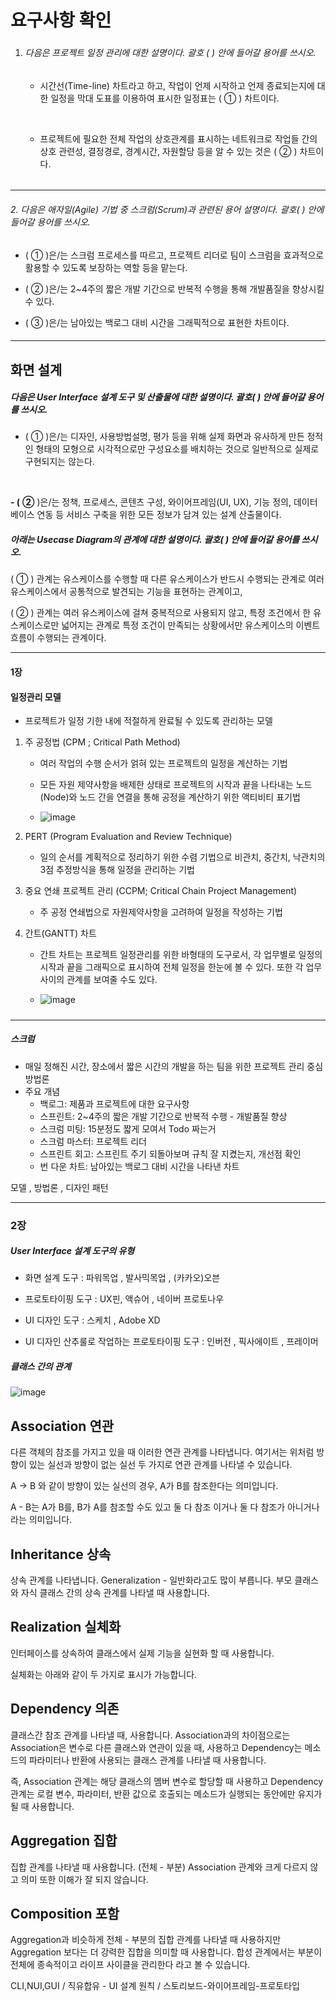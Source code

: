 # 요구사항 확인

### 

> 



1. ###### 다음은 프로젝트 일정 관리에 대한 설명이다. 괄호 (    ) 안에 들어갈 용어를 쓰시오.
   
   - 시간선(Time-line) 차트라고 하고, 작업이 언제 시작하고 언제 종료되는지에 대한 일정을 막대 도표를 이용하여 표시한 일정표는 ( ① ) 차트이다.
   
   ​
   
   - 프로젝트에 필요한 전체 작업의 상호관계를 표시하는 네트워크로 작업들 간의 상호 관련성, 결정경로, 경계시간, 자원할당 등을 알 수 있는 것은 ( ② ) 차트이다.

###### 

---



###### 2. 다음은 애자일(Agile) 기법 중 스크럼(Scrum)과 관련된 용어 설명이다. 괄호( ) 안에 들어갈 용어를 쓰시오.

- ( ① )은/는 스크럼 프로세스를 따르고, 프로젝트 리더로 팀이 스크럼을 효과적으로 활용할 수 있도록 보장하는 역할 등을 맡는다.

- ( ② )은/는 2~4주의 짧은 개발 기간으로 반복적 수행을 통해 개발품질을 향상시킬 수 있다.

- ( ③ )은/는 남아있는 백로그 대비 시간을 그래픽적으로 표현한 차트이다.

#### 



---



## 화면 설계



##### 다음은 User Interface 설계 도구 및 산출물에 대한 설명이다. 괄호( ) 안에 들어갈 용어를 쓰시오.

- ( ① )은/는 디자인, 사용방법설명, 평가 등을 위해 실제 화면과 유사하게 만든 정적인 형태의 모형으로 시각적으로만 구성요소를 배치하는 것으로 일반적으로 실제로 구현되지는 않는다.

**​**

**- (** **②** )은/는 정책, 프로세스, 콘텐츠 구성, 와이어프레임(UI, UX), 기능 정의, 데이터베이스 연동 등 서비스 구축을 위한 모든 정보가 담겨 있는 설계 산출물이다.







##### 아래는 Usecase Diagram의 관계에 대한 설명이다. 괄호( ) 안에 들어갈 용어를 쓰시오.

( ① ) 관계는 유스케이스를 수행할 때 다른 유스케이스가 반드시 수행되는 관계로 여러 유스케이스에서 공통적으로 발견되는 기능을 표현하는 관계이고, 

(​ ② ) 관계는 여러 유스케이스에 걸쳐 중복적으로 사용되지 않고, 특정 조건에서 한 유스케이스로만 넓어지는 관계로 특정 조건이 만족되는 상황에서만 유스케이스의 이벤트 흐름이 수행되는 관계이다.





























---

#### 1장

#### 일정관리 모델

- 프로젝트가 일정 기한 내에 적절하게 완료될 수 있도록 관리하는 모델
1. 주 공정법 (CPM ; Critical Path Method)
   
   - 여러 작업의 수행 순서가 얽혀 있는 프로젝트의 일정을 계산하는 기법
   
   - 모든 자원 제약사항을 배제한 상태로 프로젝트의 시작과 끝을 나타내는 노드(Node)와 노드 간을 연결을 통해 공정을 계산하기 위한 액티비티 표기법
   
   - ![image](https://user-images.githubusercontent.com/97646054/179927681-729d9406-26f0-4e5b-85e4-6e2041296f24.png)

2. PERT (Program Evaluation and Review Technique)
   
   - 일의 순서를 계획적으로 정리하기 위한 수렴 기법으로 비관치, 중간치, 낙관치의 3점 추정방식을 통해 일정을 관리하는 기법

3. 중요 연쇄 프로젝트 관리 (CCPM; Critical Chain Project Management)
   
   - 주 공정 연쇄법으로 자원제약사항을 고려하여 일정을 작성하는 기법

4. 간트(GANTT) 차트
   
   - 간트 차트는 프로젝트 일정관리를 위한 바형태의 도구로서, 각 업무별로 일정의 시작과 끝을 그래픽으로 표시하여 전체 일정을 한눈에 볼 수 있다. 또한 각 업무 사이의 관계를 보여줄 수도 있다.
   
   - ![image](https://user-images.githubusercontent.com/97646054/179927426-1e71883a-b774-424e-bfe0-7ccd50e6583e.png)

##### 

---



##### 스크럼

- 매일 정해진 시간, 장소에서 짧은 시간의 개발을 하는 팀을 위한 프로젝트 관리 중심 방법론
- 주요 개념
  - 백로그: 제품과 프로젝트에 대한 요구사항
  - 스프린트: 2~4주의 짧은 개발 기간으로 반복적 수행 - 개발품질 향상
  - 스크럼 미팅: 15분정도 짧게 모여서 Todo 짜는거
  - 스크럼 마스터: 프로젝트 리더
  - 스프린트 회고: 스프린트 주기 되돌아보며 규칙 잘 지켰는지, 개선점 확인
  - 번 다운 차트: 남아있는 백로그 대비 시간을 나타낸 차트



모델 , 방법론 , 디자인 패턴



---

### 2장

##### User Interface 설계 도구의 유형

- 화면 설계 도구 : 파워목업 , 발사믹목업 , (카카오)오븐

- 프로토타이핑 도구 : UX핀, 액슈어 , 네이버 프로토나우

- UI 디자인 도구 : 스케치 , Adobe XD

- UI 디자인 산추룰로 작업하는 프로토타이핑 도구 : 인버전 , 픽사에이트 , 프레이머





##### 클래스 간의 관계

![image](https://user-images.githubusercontent.com/97646054/179954709-160fbd03-222f-46a9-a803-69cf9100d72c.png)

## Association 연관

다른 객체의 참조를 가지고 있을 때 이러한 연관 관계를 나타냅니다. 여기서는 위처럼 방향이 있는 실선과 방향이 없는 실선 두 가지로 연관 관계를 나타낼 수 있습니다.

A → B 와 같이 방향이 있는 실선의 경우, A가 B를 참조한다는 의미입니다.

A - B는 A가 B를, B가 A를 참조할 수도 있고 둘 다 참조 이거나 둘 다 참조가 아니거나 라는 의미입니다.



## Inheritance 상속

상속 관계를 나타냅니다. Generalization - 일반화라고도 많이 부릅니다. 부모 클래스와 자식 클래스 간의 상속 관계를 나타낼 때 사용합니다.



## Realization 실체화

인터페이스를 상속하여 클래스에서 실제 기능을 실현화 할 때 사용합니다.

실체화는 아래와 같이 두 가지로 표시가 가능합니다.



## Dependency 의존

클래스간 참조 관계를 나타낼 때, 사용합니다. Association과의 차이점으로는 Association은 변수로 다른 클래스와 연관이 있을 때, 사용하고 Dependency는 메소드의 파라미터나 반환에 사용되는 클래스 관계를 나타낼 때 사용합니다.

즉, Association 관계는 해당 클래스의 멤버 변수로 할당할 때 사용하고 Dependency 관계는 로컬 변수, 파라미터, 반환 값으로 호출되는 메소드가 실행되는 동안에만 유지가 될 때 사용합니다.



## Aggregation 집합

집합 관계를 나타낼 때 사용합니다. (전체 - 부분) Association 관계와 크게 다르지 않고 의미 또한 이해가 잘 되지 않습니다.



## Composition 포함

Aggregation과 비슷하게 전체 - 부분의 집합 관계를 나타낼 때 사용하지만 Aggregation 보다는 더 강력한 집합을 의미할 때 사용합니다. 합성 관계에서는 부분이 전체에 종속적이고 라이프 사이클을 관리한다 라고 볼 수 있습니다.





CLI,NUI,GUI / 직유합유 - UI 설계 원칙 / 스토리보드-와이어프레임-프로토타입
